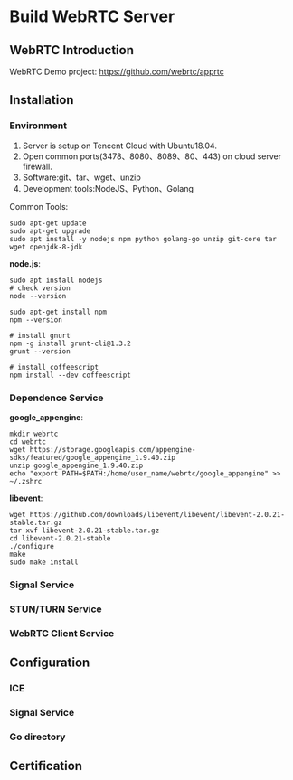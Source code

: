 # Build WebRTC Server


## WebRTC Introduction

WebRTC Demo project: https://github.com/webrtc/apprtc

## Installation
### Environment

1. Server is setup on Tencent Cloud with Ubuntu18.04.
2. Open common ports(3478、8080、8089、80、443) on cloud server firewall.
3. Software:git、tar、wget、unzip
4. Development tools:NodeJS、Python、Golang
   
Common Tools:
```
sudo apt-get update 
sudo apt-get upgrade
sudo apt install -y nodejs npm python golang-go unzip git-core tar wget openjdk-8-jdk
```

**node.js**:
```
sudo apt install nodejs
# check version
node --version

sudo apt-get install npm 
npm --version

# install gnurt
npm -g install grunt-cli@1.3.2
grunt --version

# install coffeescript
npm install --dev coffeescript
```

### Dependence Service
**google_appengine**:
```
mkdir webrtc
cd webrtc
wget https://storage.googleapis.com/appengine-sdks/featured/google_appengine_1.9.40.zip
unzip google_appengine_1.9.40.zip
echo "export PATH=$PATH:/home/user_name/webrtc/google_appengine" >> ~/.zshrc
```
**libevent**:
```
wget https://github.com/downloads/libevent/libevent/libevent-2.0.21-stable.tar.gz
tar xvf libevent-2.0.21-stable.tar.gz
cd libevent-2.0.21-stable
./configure
make
sudo make install
```

### Signal Service


### STUN/TURN Service

### WebRTC Client Service

## Configuration

### ICE 

### Signal Service

### Go directory

## Certification

